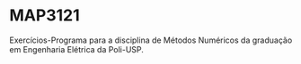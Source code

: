 # MAP3121
Exercícios-Programa para a disciplina de Métodos Numéricos da graduação em Engenharia Elétrica da Poli-USP.
